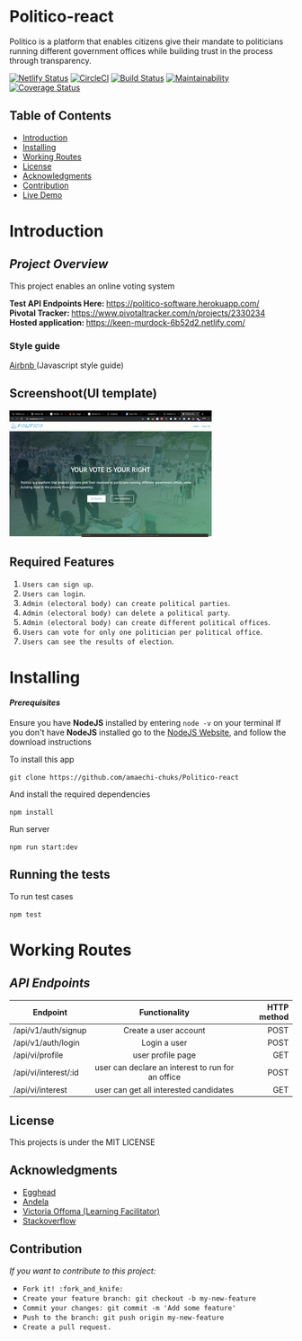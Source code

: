 # Politico-react

Politico is a platform that enables citizens give their mandate to politicians running different government offices while building trust in the process through transparency.

[![Netlify Status](https://api.netlify.com/api/v1/badges/b1a4601c-a821-49f2-ae41-e1df1ba982a6/deploy-status)](https://app.netlify.com/sites/keen-murdock-6b52d2/deploys)
[![CircleCI](https://circleci.com/gh/amaechi-chuks/Politico-react.svg?style=svg)](https://circleci.com/gh/amaechi-chuks/Politico-react)
[![Build Status](https://travis-ci.org/amaechi-chuks/Politico-react.svg?branch=develop)](https://travis-ci.org/amaechi-chuks/Politico-react)
[![Maintainability](https://api.codeclimate.com/v1/badges/8111789052b3f577763d/maintainability)](https://codeclimate.com/github/amaechi-chuks/Politico-react/maintainability)
[![Coverage Status](https://coveralls.io/repos/github/amaechi-chuks/Politico-react/badge.svg?branch=develop)](https://coveralls.io/github/amaechi-chuks/Politico-react?branch=develop)

## Table of Contents

- [Introduction](#introduction)
- [Installing](#installing)
- [Working Routes](#working-routes)
- [License](#license)
- [Acknowledgments](#acknowledgments)
- [Contribution](#contribution)
- [Live Demo](#live-demo)

# Introduction

## _Project Overview_

This project enables an online voting system

<b> Test API Endpoints Here: </b> https://politico-software.herokuapp.com/ <br/>
<b> Pivotal Tracker: </b>https://www.pivotaltracker.com/n/projects/2330234<br/>
<b> Hosted application: </b>https://keen-murdock-6b52d2.netlify.com/<br/>

### **Style guide**

[Airbnb ](https://github.com/airbnb/javascript)(Javascript style guide)

## Screenshoot(UI template)

![alt](./screenShoot/readme.png)

## Required Features

1. `Users can sign up`.
2. `Users can login`.
3. `Admin (electoral body) can create political parties`.
4. `Admin (electoral body) can delete a political party`.
5. `Admin (electoral body) can create different political offices`.
6. `Users can vote for only one politician per political office`.
7. `Users can see the results of election`.

# Installing

#### _Prerequisites_

Ensure you have **NodeJS** installed by entering `node -v` on your terminal
If you don't have **NodeJS** installed go to the [NodeJS Website](http://nodejs.org), and follow the download instructions

To install this app

`git clone https://github.com/amaechi-chuks/Politico-react`

And install the required dependencies

`npm install`

Run server

`npm run start:dev`

## Running the tests

To run test cases

`npm test`

# Working Routes

## _API Endpoints_

| Endpoint             |                   Functionality                   | HTTP method |
| -------------------- | :-----------------------------------------------: | ----------: |
| /api/v1/auth/signup  |               Create a user account               |        POST |
| /api/v1/auth/login   |                   Login a user                    |        POST |
| /api/vi/profile      |                 user profile page                 |         GET |
| /api/vi/interest/:id | user can declare an interest to run for an office |        POST |
| /api/vi/interest     |      user can get all interested candidates       |         GET |

## License

This projects is under the MIT LICENSE

## Acknowledgments

- [Egghead](https://egghead.io/)
- [Andela](http://andela.com)
- [Victoria Offoma (Learning Facilitator)](victoria.offoma@andela.com)
- [Stackoverflow](stackoverflow.com)

## Contribution

_If you want to contribute to this project:_

- `Fork it! :fork_and_knife:`
- `Create your feature branch: git checkout -b my-new-feature`
- `Commit your changes: git commit -m 'Add some feature'`
- `Push to the branch: git push origin my-new-feature`
- `Create a pull request.`
